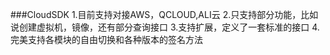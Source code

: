 ###CloudSDK
1.目前支持对接AWS，QCLOUD,ALI云
2.只支持部分功能，比如说创建虚拟机，镜像，还有部分查询接口
3.支持扩展，定义了一套标准的接口
4.完美支持各模块的自由切换和各种版本的签名方法
